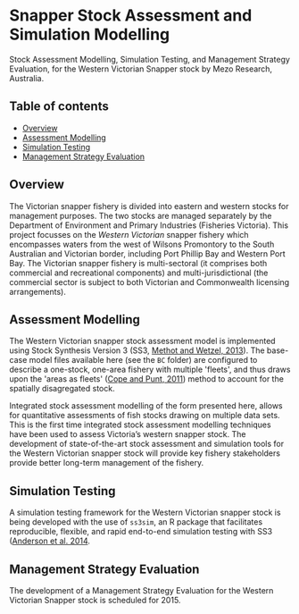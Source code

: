 Snapper Stock Assessment and Simulation Modelling
=================================================

Stock Assessment Modelling, Simulation Testing, and Management Strategy Evaluation, for the Western Victorian Snapper stock by Mezo Research, Australia.  

## Table of contents
- [Overview](#stock-assessment)
- [Assessment Modelling](#assessment-model)
- [Simulation Testing](#simulation-testing)
- [Management Strategy Evaluation](#management-strategy-evaluation)

## Overview
The Victorian snapper fishery is divided into eastern and western stocks for management purposes. The two stocks are managed separately by the Department of Environment and Primary Industries (Fisheries Victoria). This project focusses on the *Western Victorian* snapper fishery which encompasses waters from the west of Wilsons Promontory to the South Australian and Victorian border, including Port Phillip Bay and Western Port Bay. The Victorian snapper fishery is multi-sectoral (it comprises both commercial and recreational components) and multi-jurisdictional (the commercial sector is subject to both Victorian and Commonwealth licensing arrangements).

## Assessment Modelling
The Western Victorian snapper stock assessment model is implemented using Stock Synthesis Version 3 (SS3, [Methot and Wetzel, 2013](http://dx.doi.org/doi:10.1016/j.fishres.2012.10.012)). The base-case model files available here (see the `BC` folder) are configured to describe a one-stock, one-area fishery with multiple 'fleets', and thus draws upon the 'areas as fleets' ([Cope and Punt, 2011](http://dx.doi.org/10.1016/j.fishres.2010.10.002)) method to account for the spatially disagregated stock.

Integrated stock assessment modelling of the form presented here, allows for quantitative assessments of fish stocks drawing on multiple data sets. This is the first time integrated stock assessment modelling techniques have been used to assess Victoria’s western snapper stock. The development of state-of-the-art stock assessment and simulation tools for the Western Victorian snapper stock will provide key fishery stakeholders provide better long-term management of the fishery.

## Simulation Testing
A simulation testing framework for the Western Victorian snapper stock is being developed with the use of `ss3sim`, an R package that facilitates reproducible, flexible, and rapid end-to-end simulation testing with SS3 ([Anderson et al. 2014](http://www.plosone.org/article/info%3Adoi%2F10.1371%2Fjournal.pone.0092725).

## Management Strategy Evaluation
The development of a Management Strategy Evaluation for the Western Victorian Snapper stock is scheduled for 2015.